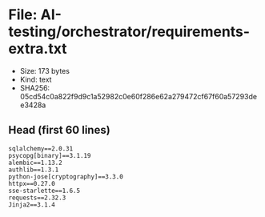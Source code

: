 # File: AI-testing/orchestrator/requirements-extra.txt

- Size: 173 bytes
- Kind: text
- SHA256: 05cd54c0a822f9d9c1a52982c0e60f286e62a279472cf67f60a57293dee3428a

## Head (first 60 lines)

```
sqlalchemy==2.0.31
psycopg[binary]==3.1.19
alembic==1.13.2
authlib==1.3.1
python-jose[cryptography]==3.3.0
httpx==0.27.0
sse-starlette==1.6.5
requests==2.32.3
Jinja2==3.1.4
```

